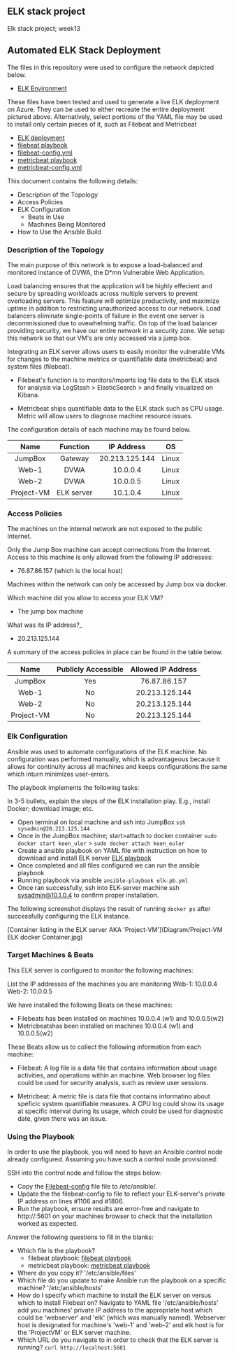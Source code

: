 ## ELK stack project

Elk stack project; week13

## Automated ELK Stack Deployment

The files in this repository were used to configure the network depicted below.

- [ELK Environment](Diagram/ELK-NetworkDia.drawio.png)

These files have been tested and used to generate a live ELK deployment on Azure. They can be used to either recreate the entire deployment pictured above. Alternatively, select portions of the YAML file may be used to install only certain pieces of it, such as Filebeat and Metricbeat

- [ELK deployment](Ansible/elk-pb.yml)
- [filebeat playbook](Ansible/filebeat-pb.yml)
- [filebeat-config.yml](Ansible/filebeat-config.yml)
- [metricbeat playbook](Ansible/metricbeat-pb.yml)
- [metricbeat-config.yml](Ansible/metricbeat-config.yml)

This document contains the following details:

- Description of the Topology
- Access Policies
- ELK Configuration
  - Beats in Use
  - Machines Being Monitored
- How to Use the Ansible Build


### Description of the Topology

The main purpose of this network is to expose a load-balanced and monitored instance of DVWA, the D*mn Vulnerable Web Application.

Load balancing ensures that the application will be highly effecient and secure by spreading workloads across multiple servers to prevent overloading servers. This feature will optimize productivity, and maximize uptime in addition to restricting unauthorized access to our network. Load balancers eliminate single-points of failure in the event one server is decommissioned due to ovewhelming traffic. On top of the load balancer providing security, we have our entire network in a security zone. We setup this network so that our VM's are only accessed via a jump box.

Integrating an ELK server allows users to easily monitor the vulnerable VMs for changes to the machine metrics or quantifiable data (metricbeat) and system files (filebeat).

- Filebeat's function is to monitors/imports log file data to the ELK stack for analysis via LogStash > ElasticSearch > and finally visualized on Kibana.

- Metricbeat ships quantifiable data to the ELK stack such as CPU usage. Metric will allow users to diagnose machine resource issues.

The configuration details of each machine may be found below.


|    Name    |  Function  |   IP Address   |   OS  |
|:----------:|:----------:|:--------------:|:-----:|
|   JumpBox  |   Gateway  | 20.213.125.144 | Linux |
|    Web-1   |    DVWA    |    10.0.0.4    | Linux |
|    Web-2   |    DVWA    |    10.0.0.5    | Linux |
| Project-VM | ELK server |    10.1.0.4    | Linux |


### Access Policies

The machines on the internal network are not exposed to the public Internet. 

Only the Jump Box machine can accept connections from the Internet. Access to this machine is only allowed from the following IP addresses:
- 76.87.86.157 (which is the local host)

Machines within the network can only be accessed by Jump box via docker.

Which machine did you allow to access your ELK VM?
- The jump box machine

What was its IP address?_
- 20.213.125.144

A summary of the access policies in place can be found in the table below.

|    Name    | Publicly Accessible | Allowed IP Address |
|:----------:|:-------------------:|:------------------:|
|   JumpBox  |         Yes         |    76.87.86.157    |
|    Web-1   |          No         |   20.213.125.144   |
|    Web-2   |          No         |   20.213.125.144   |
| Project-VM |          No         |   20.213.125.144   |


### Elk Configuration

Ansible was used to automate configurations of the ELK machine. No configuration was performed manually, which is advantageous because it allows for continuity across all machines and keeps configurations the same which inturn minimizes user-errors. 

The playbook implements the following tasks:

In 3-5 bullets, explain the steps of the ELK installation play. E.g., install Docker; download image; etc.
- Open terminal on local machine and ssh into JumpBox `ssh sysadmin@20.213.125.144`
- Once in the JumpBox machine; start>attach to docker container `sudo docker start keen_uler` > `sudo docker attach keen_euler`
- Create a ansible playbook on YAML file with instruction on how to download and install ELK server [ELK playbook](Ansible/elk-pb.yml)
- Once completed and all files configured we can run the ansible playbook
- Running playbook via ansible `ansible-playbook elk-pb.yml`
- Once ran successfully, ssh into ELK-server machine ssh sysadmin@10.1.0.4 to confirm proper installation.

The following screenshot displays the result of running `docker ps` after successfully configuring the ELK instance.

[Container listing in the ELK server AKA 'Project-VM'](Diagram/Project-VM ELK docker Container.jpg)

### Target Machines & Beats

This ELK server is configured to monitor the following machines:

List the IP addresses of the machines you are monitoring
	Web-1: 10.0.0.4
	Web-2: 10.0.0.5

We have installed the following Beats on these machines:

- Filebeats has been installed on machines 10.0.0.4 (w1) and 10.0.0.5(w2) <insert module status img>
- Metricbeatshas been installed on machines 10.0.0.4 (w1) and 10.0.0.5(w2) <insert module status img>

These Beats allow us to collect the following information from each machine:

- Filebeat: A log file is a data file that contains information about usage activities, and operations within an machine. Web browser log files could be used for security analysis, such as review user sessions.

- Metricbeat: A metric file is data file that contains informatino about speficic system quantifiable measures. A CPU log could show its usage at specific interval during its usage, which could be used for diagnostic date, given there was an issue. 

### Using the Playbook

In order to use the playbook, you will need to have an Ansible control node already configured. Assuming you have such a control node provisioned: 

SSH into the control node and follow the steps below:
- Copy the [Filebeat-config](Ansible/filebeat-config.yml) file file to /etc/ansible/.
- Update the the filebeat-config to file to reflect your ELK-server's private IP address on lines #1106 and #1806.
- Run the playbook, ensure results are error-free and navigate to http://<localhost>:5601 on your machines browser to check that the installation worked as expected.

Answer the following questions to fill in the blanks:

- Which file is the playbook? 
	- filebeat playbook: [filebeat playbook](Ansible/filebeat-pb.yml)
	- metricbeat playbook: [metricbeat playbook](Ansible/metricbeat-pb.yml)
- Where do you copy it? 
	'/etc/ansible/files'
- Which file do you update to make Ansible run the playbook on a specific machine?
	'/etc/ansible/hosts'
- How do I specify which machine to install the ELK server on versus which to install Filebeat on?
	Navigate to YAML file '/etc/ansible/hosts' add you machines' private IP address to the 	appropriate host which could be 'webserver' and 'elk' (which was 	 manually named). Webserver host is designated for machine's 'web-1' and 'web-2' and elk host is for the 'ProjectVM' or ELK server machine.
- Which URL do you navigate to in order to check that the ELK server is running?
	`curl http://localhost:5601`
